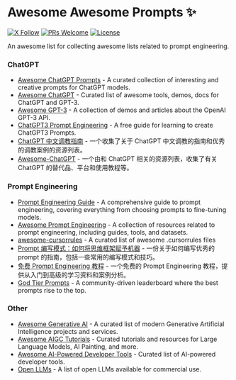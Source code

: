 # Awesome Awesome Prompts ✨

[![X Follow][x-image]][x-url]
[![PRs Welcome][pr-image]][pr-url]
[![License][license-image]][license-url]

An awesome list for collecting awesome lists related to prompt engineering.

### ChatGPT

- [Awesome ChatGPT Prompts](https://github.com/f/awesome-chatgpt-prompts) - A curated collection of interesting and creative prompts for ChatGPT models.
- [Awesome ChatGPT](https://github.com/humanloop/awesome-chatgpt) - Curated list of awesome tools, demos, docs for ChatGPT and GPT-3.
- [Awesome GPT-3](https://github.com/elyase/awesome-gpt3) - A collection of demos and articles about the OpenAI GPT-3 API.
- [ChatGPT3 Prompt Engineering](https://github.com/mattnigh/ChatGPT3-Free-Prompt-List) - A free guide for learning to create ChatGPT3 Prompts.
- [ChatGPT 中文调教指南](https://github.com/PlexPt/awesome-chatgpt-prompts-zh) - 一个收集了关于 ChatGPT 中文调教的指南和优秀的调教案例的资源列表。
- [Awesome-ChatGPT](https://github.com/runningcheese/Awesome-ChatGPT) - 一个由和 ChatGPT 相关的资源列表，收集了有关 ChatGPT 的替代品、平台和使用教程等。

### Prompt Engineering

- [Prompt Engineering Guide](https://github.com/dair-ai/Prompt-Engineering-Guide) - A comprehensive guide to prompt engineering, covering everything from choosing prompts to fine-tuning models.
- [Awesome Prompt Engineering](https://github.com/promptslab/Awesome-Prompt-Engineering) - A collection of resources related to prompt engineering, including guides, tools, and datasets.
- [awesome-cursorrules](https://github.com/PatrickJS/awesome-cursorrules) - A curated list of awesome .cursorrules files
- [Prompt 编写模式：如何将思维框架赋予机器](https://github.com/prompt-engineering/prompt-patterns) - 一份关于如何编写优秀的 prompt 的指南，包括一些常用的编写模式和技巧。
- [免费 Prompt Engineering 教程](https://github.com/thinkingjimmy/Learning-Prompt) - 一个免费的 Prompt Engineering 教程，提供从入门到高级的学习资料和案例分析。
- [God Tier Prompts](https://www.godtierprompts.com) - A community-driven leaderboard where the best prompts rise to the top.

### Other

- [Awesome Generative AI](https://github.com/steven2358/awesome-generative-ai) - A curated list of modern Generative Artificial Intelligence projects and services.
- [Awesome AIGC Tutorials](https://github.com/luban-agi/Awesome-AIGC-Tutorials) - Curated tutorials and resources for Large Language Models, AI Painting, and more.
- [Awesome AI-Powered Developer Tools](https://github.com/jamesmurdza/awesome-ai-devtools) - Curated list of AI-powered developer tools.
- [Open LLMs](https://github.com/eugeneyan/open-llms) - A list of open LLMs available for commercial use.

[x-image]: https://img.shields.io/badge/follow-ihuanluo-black?logo=x
[pr-image]: https://img.shields.io/badge/PRs-welcome-brightgreen.svg
[license-image]: https://img.shields.io/github/license/DukeLuo/awesome-awesome-prompts
[x-url]: https://twitter.com/ihuanluo
[pr-url]: https://github.com/DukeLuo/awesome-awesome-prompts/pulls
[license-url]: https://github.com/DukeLuo/awesome-awesome-prompts/blob/main/LICENSE
